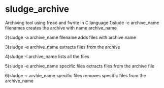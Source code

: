# sludge_archive
Archiving tool using fread and fwrite in C language
1)slude -c archive_name filenames
creates the archive with name archive_name

2)sludge -a archive_name filename
adds files with archive name

3)sludge -e archive_name
extracts files from the archive

4)sludge -l archive_name
lists all the files

5)sludge -e archive_name specific files
extracts files from the archive file

6)sludge -r arvhie_name specific files
removes specific files from the archive_name
